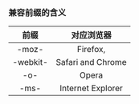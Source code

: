 ### 兼容前缀的含义

前缀 | 对应浏览器
|:------------:|:--------------:|
-moz-       |      Firefox, 
-webkit-    |      Safari and Chrome
-o-         |      Opera
-ms-        |      Internet Explorer